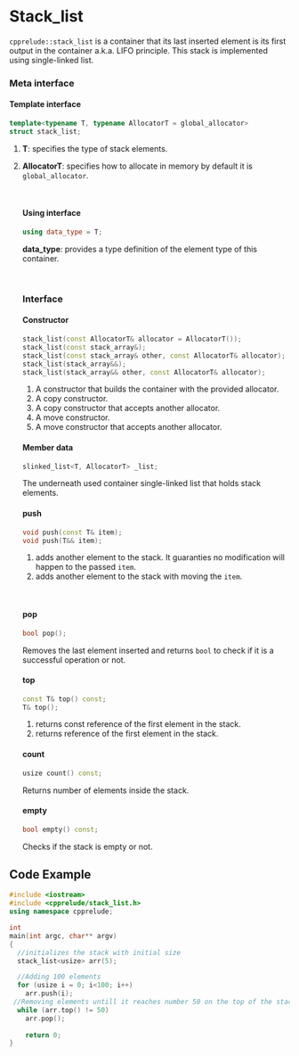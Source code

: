 # Stack_list

`cpprelude::stack_list`  is a container that its last inserted element is its first output in the container a.k.a. LIFO principle. This stack is implemented using single-linked list. 

### Meta interface

#### Template interface

```c++
template<typename T, typename AllocatorT = global_allocator>
struct stack_list;
```

1. **T**: specifies the type of stack elements.

2. **AllocatorT**: specifies how to allocate in memory by default it is `global_allocator`.

   ​

   #### Using interface

   ```C++
   using data_type = T;
   ```

   **data_type**: provides a type definition of the element type of this container.

   ​

   ### Interface

   #### Constructor

   ```c++
   stack_list(const AllocatorT& allocator = AllocatorT());
   stack_list(const stack_array&);
   stack_list(const stack_array& other, const AllocatorT& allocator);
   stack_list(stack_array&&);
   stack_list(stack_array&& other, const AllocatorT& allocator);
   ```

   1. A constructor that builds the container with the provided allocator.
   2. A copy constructor.
   3. A copy constructor that accepts another allocator.
   4. A move constructor.
   5. A move constructor that accepts another allocator.

   #### Member data

   ```c++
   slinked_list<T, AllocatorT> _list;
   ```

   The underneath used container single-linked list that holds stack elements.

   #### push

   ```C++
   void push(const T& item);
   void push(T&& item);
   ```

   1. adds another element to the stack. It guaranties no modification will happen to the passed `item`.
   2. adds another element to the stack with moving the `item`.

   ​

   #### pop

   ```C++
   bool pop();
   ```

   Removes the last element inserted and returns `bool` to check if it is a successful operation or not. 

   #### top

   ```C++
   const T& top() const;
   T& top();
   ```

   1. returns const reference of the first element in the stack.
   2. returns reference of the first element in the stack.

   #### count

   ```c++
   usize count() const;
   ```

   Returns number of elements  inside the stack.

   #### empty

   ```c++
   bool empty() const;
   ```

   Checks if the stack is empty or not.



## Code Example

```c++
#include <iostream>
#include <cpprelude/stack_list.h>
using namespace cpprelude;

int
main(int argc, char** argv)
{
  //initializes the stack with initial size
  stack_list<usize> arr(5);

  //Adding 100 elements
  for (usize i = 0; i<100; i++)
    arr.push(i);
 //Removing elements untill it reaches number 50 on the top of the stack
  while (arr.top() != 50)
    arr.pop();
  
	return 0;
}
```

